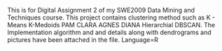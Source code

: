 This is for Digital Assignment 2 of my SWE2009 Data Mining and Techniques course. This project contains clustering method such as K - Means K-Medoids PAM CLARA AGNES DIANA Hierarchial  DBSCAN. The Implementation algorithm and and details along with dendrograms and pictures have been attached in the file.
Language=R
